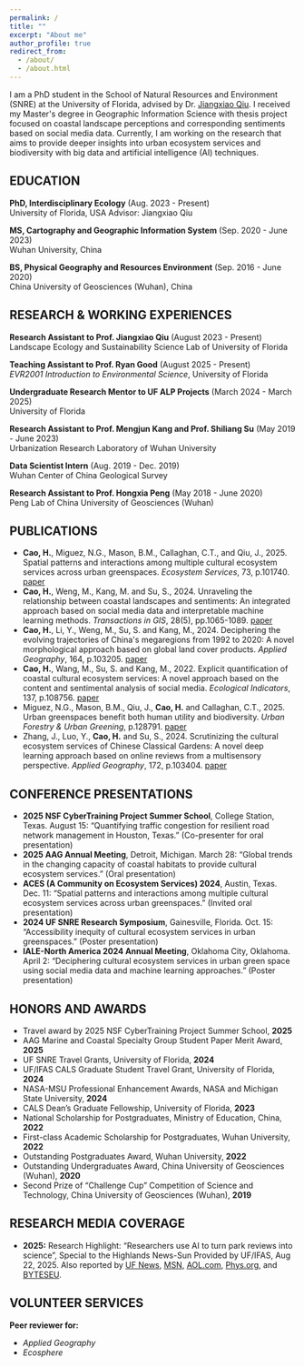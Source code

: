 ```yaml
---
permalink: /
title: ""
excerpt: "About me"
author_profile: true
redirect_from: 
  - /about/
  - /about.html
---
```


I am a PhD student in the School of Natural Resources and Environment (SNRE) at the University of Florida, advised by Dr. [Jiangxiao Qiu](https://jiangxiaoqiu.weebly.com/). I received my Master's degree in Geographic Information Science with thesis project focused on coastal landscape perceptions and corresponding sentiments based on social media data. Currently, I am working on the research that aims to provide deeper insights into urban ecosystem services and biodiversity with big data and artificial intelligence (AI) techniques. 

## EDUCATION
**PhD, Interdisciplinary Ecology** (Aug. 2023 - Present)  
University of Florida, USA Advisor: Jiangxiao Qiu

**MS, Cartography and Geographic Information System** (Sep. 2020 - June 2023)  
Wuhan University, China

**BS, Physical Geography and Resources Environment** (Sep. 2016 - June 2020)  
China University of Geosciences (Wuhan), China

## RESEARCH & WORKING EXPERIENCES
**Research Assistant to Prof. Jiangxiao Qiu** (August 2023 - Present)  
Landscape Ecology and Sustainability Science Lab of University of Florida

**Teaching Assistant to Prof. Ryan Good** (August 2025 - Present)  
*EVR2001 Introduction to Environmental Science*, University of Florida

**Undergraduate Research Mentor to UF ALP Projects** (March 2024 - March 2025)  
University of Florida

**Research Assistant to Prof. Mengjun Kang and Prof. Shiliang Su** (May 2019 - June 2023)  
Urbanization Research Laboratory of Wuhan University

**Data Scientist Intern** (Aug. 2019 - Dec. 2019)  
Wuhan Center of China Geological Survey

**Research Assistant to Prof. Hongxia Peng** (May 2018 - June 2020)  
Peng Lab of China University of Geosciences (Wuhan)

## PUBLICATIONS
* **Cao, H.**, Miguez, N.G., Mason, B.M., Callaghan, C.T., and Qiu, J., 2025. Spatial patterns and interactions among multiple cultural ecosystem services across urban greenspaces. *Ecosystem Services*, 73, p.101740. [paper](https://doi.org/10.1016/j.ecoser.2025.101740)
* **Cao, H.**, Weng, M., Kang, M. and Su, S., 2024. Unraveling the relationship between coastal landscapes and sentiments: An integrated approach based on social media data and interpretable machine learning methods. *Transactions in GIS*, 28(5), pp.1065-1089. [paper](https://doi.org/10.1111/tgis.13175)
* **Cao, H.**, Li, Y., Weng, M., Su, S. and Kang, M., 2024. Deciphering the evolving trajectories of China's megaregions from 1992 to 2020: A novel morphological approach based on global land cover products. *Applied Geography*, 164, p.103205. [paper](https://doi.org/10.1016/j.apgeog.2024.103205)
* **Cao, H.**, Wang, M., Su, S. and Kang, M., 2022. Explicit quantification of coastal cultural ecosystem services: A novel approach based on the content and sentimental analysis of social media. *Ecological Indicators*, 137, p.108756. [paper](https://doi.org/10.1016/j.ecolind.2022.108756)
* Miguez, N.G., Mason, B.M., Qiu, J., **Cao, H.** and Callaghan, C.T., 2025. Urban greenspaces benefit both human utility and biodiversity. *Urban Forestry & Urban Greening*, p.128791. [paper](https://doi.org/10.1016/j.ufug.2025.128791)
* Zhang, J., Luo, Y., **Cao, H.** and Su, S., 2024. Scrutinizing the cultural ecosystem services of Chinese Classical Gardens: A novel deep learning approach based on online reviews from a multisensory perspective. *Applied Geography*, 172, p.103404. [paper](https://doi.org/10.1016/j.apgeog.2024.103404)

## CONFERENCE PRESENTATIONS
* **2025 NSF CyberTraining Project Summer School**, College Station, Texas. August 15: “Quantifying traffic congestion for resilient road network management in Houston, Texas.” (Co-presenter for oral presentation)
* **2025 AAG Annual Meeting**, Detroit, Michigan. March 28: “Global trends in the changing capacity of coastal habitats to provide cultural ecosystem services.” (Oral presentation)
* **ACES (A Community on Ecosystem Services) 2024**, Austin, Texas. Dec. 11: “Spatial patterns and interactions among multiple cultural ecosystem services across urban greenspaces.” (Invited oral presentation)
* **2024 UF SNRE Research Symposium**, Gainesville, Florida. Oct. 15: “Accessibility inequity of cultural ecosystem services in urban greenspaces.” (Poster presentation)
* **IALE-North America 2024 Annual Meeting**, Oklahoma City, Oklahoma. April 2: “Deciphering cultural ecosystem services in urban green space using social media data and machine learning approaches.” (Poster presentation)

## HONORS AND AWARDS
* Travel award by 2025 NSF CyberTraining Project Summer School, **2025**
* AAG Marine and Coastal Specialty Group Student Paper Merit Award, **2025**
* UF SNRE Travel Grants, University of Florida, **2024**
* UF/IFAS CALS Graduate Student Travel Grant, University of Florida, **2024**
* NASA-MSU Professional Enhancement Awards, NASA and Michigan State University, **2024**
* CALS Dean’s Graduate Fellowship, University of Florida, **2023**
* National Scholarship for Postgraduates, Ministry of Education, China, **2022**
* First-class Academic Scholarship for Postgraduates, Wuhan University, **2022**
* Outstanding Postgraduates Award, Wuhan University, **2022**
* Outstanding Undergraduates Award, China University of Geosciences (Wuhan), **2020**
* Second Prize of “Challenge Cup” Competition of Science and Technology, China University of Geosciences (Wuhan), **2019**

## RESEARCH MEDIA COVERAGE
* **2025:** Research Highlight: “Researchers use AI to turn park reviews into science”, Special to the Highlands News-Sun Provided by UF/IFAS, Aug 22, 2025. Also reported by [UF News](https://news.ufl.edu/2025/08/park-review-study/), [MSN](https://www.msn.com/en-us/news/technology/researchers-use-ai-to-turn-park-reviews-into-science/ar-AA1L2lAH), [AOL.com](https://www.aol.com/news/secret-beloved-florida-parks-ai-123411348.html), [Phys.org](https://phys.org/news/2025-08-ai-science.html), and [BYTESEU](https://www.byteseu.com/1311369/).  

## VOLUNTEER SERVICES
**Peer reviewer for:**
* *Applied Geography*
* *Ecosphere*
